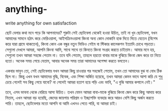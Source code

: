 # anything-
write anything for own satisfaction


ছোট বেলার কথা মনে পড়ে কি আপনাদের? শুরুটা সেই ছোটবেলা থেকেই হওয়া উচিত, তাই না খুব ছোটবেলা, যখন আমাদের সামনে হঠাৎ করে ফেরিওয়ালা, আইসক্রিমওয়ালা কিংবা অন্য কোন দোকানি হাক দিতে দিতে যেতেন (বিশেষ করে যারা গ্রামে থাকতেন), কিংবা কোন এক বন্ধুর নতুন ভিডিও গেইম বা স্টিকার কালেকশন ইত্যাদি চোখে পড়তো। সেগুলো দেখলে আমরা, আপনি কিংবা আমি, সাথে সাথে তা কিনতে কিংবা সংগ্রহ করতে চাইতাম। আমার মনে হয়, সেগুলো তখন আমরা সহজে পেতাম না। তবে যদি পেতাম, তাহলে হয়তো বাবার মাকে বুঝিয়ে কিংবা জেদ করে তা নিতে হতো। অনেক সময় পেয়ে যেতাম, আবার অনেক সময় তারা আমাদের অপেক্ষা করতে বলতেন।



একবার ভাবুন তো, সেই ছোটবেলায় যখন আমরা কিছু চাওয়ার পর সহজেই পেতাম, তখন তো আমাদের বুঝ বা বোধ ঠিক ছিল না। কিন্তু এখন যখন আমাদের বুদ্ধি, বিবেক, এবং শিক্ষা অর্জিত হয়েছে, তখন আমরা কেমন ভাবে আশা করি যে শুধু চেয়ে গেলেই সব কিছু পেয়ে যাবো? না পেলেই আমরা হতাশ হয়ে পড়ি এবং ভাবি, "এ বুঝি আমার কপালে নেই।"



তবে, এসব ভাবনা থেকে বেরিয়ে আসা উচিত। তখন যেমন আমরা বাবা-মাকে বুঝিয়ে কিংবা জেদ করে কিছু আদায় করে নিতাম, এখন আমরা বড় হয়েছি, জেদের জায়গায় পরিশ্রম ও ইচ্ছাশক্তি ব্যবহার করে আরও বেশি কিছু অর্জন করতে পারি। তাহলে, ছোটবেলার মতো আপনি বা আমি এখনও পেতে পারি, যা আমরা চাই।






